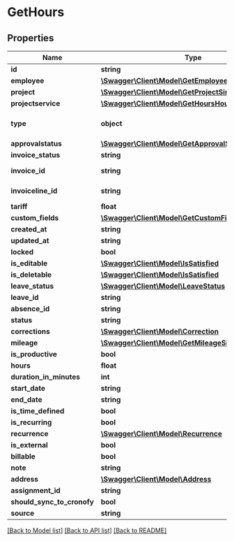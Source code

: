 # GetHours

## Properties
Name | Type | Description | Notes
------------ | ------------- | ------------- | -------------
**id** | **string** |  | [optional] 
**employee** | [**\Swagger\Client\Model\GetEmployeeSimple**](GetEmployeeSimple.md) |  | [optional] 
**project** | [**\Swagger\Client\Model\GetProjectSimple**](GetProjectSimple.md) |  | [optional] 
**projectservice** | [**\Swagger\Client\Model\GetHoursHoursProjectService**](GetHoursHoursProjectService.md) |  | [optional] 
**type** | **object** | When record is leave related return leaveType | [optional] 
**approvalstatus** | [**\Swagger\Client\Model\GetApprovalStatus**](GetApprovalStatus.md) |  | [optional] 
**invoice_status** | **string** |  | [optional] 
**invoice_id** | **string** | See /invoices/invoice | [optional] 
**invoiceline_id** | **string** | See /invoices/invoice | [optional] 
**tariff** | **float** |  | [optional] 
**custom_fields** | [**\Swagger\Client\Model\GetCustomField[]**](GetCustomField.md) |  | [optional] 
**created_at** | **string** |  | [optional] 
**updated_at** | **string** |  | [optional] 
**locked** | **bool** |  | [optional] 
**is_editable** | [**\Swagger\Client\Model\IsSatisfied**](IsSatisfied.md) |  | [optional] 
**is_deletable** | [**\Swagger\Client\Model\IsSatisfied**](IsSatisfied.md) |  | [optional] 
**leave_status** | [**\Swagger\Client\Model\LeaveStatus**](LeaveStatus.md) |  | [optional] 
**leave_id** | **string** |  | [optional] 
**absence_id** | **string** |  | [optional] 
**status** | **string** |  | [optional] 
**corrections** | [**\Swagger\Client\Model\Correction**](Correction.md) |  | [optional] 
**mileage** | [**\Swagger\Client\Model\GetMileageSimple**](GetMileageSimple.md) |  | [optional] 
**is_productive** | **bool** |  | [optional] 
**hours** | **float** |  | [optional] 
**duration_in_minutes** | **int** |  | [optional] 
**start_date** | **string** |  | [optional] 
**end_date** | **string** |  | [optional] 
**is_time_defined** | **bool** |  | [optional] 
**is_recurring** | **bool** |  | [optional] 
**recurrence** | [**\Swagger\Client\Model\Recurrence**](Recurrence.md) |  | [optional] 
**is_external** | **bool** |  | [optional] 
**billable** | **bool** |  | [optional] 
**note** | **string** |  | [optional] 
**address** | [**\Swagger\Client\Model\Address**](Address.md) |  | [optional] 
**assignment_id** | **string** |  | [optional] 
**should_sync_to_cronofy** | **bool** |  | [optional] 
**source** | **string** |  | [optional] 

[[Back to Model list]](../README.md#documentation-for-models) [[Back to API list]](../README.md#documentation-for-api-endpoints) [[Back to README]](../README.md)


